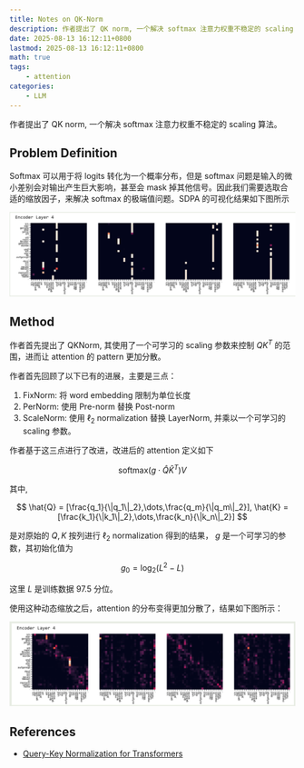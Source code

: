 ```yaml
---
title: Notes on QK-Norm
description: 作者提出了 QK norm, 一个解决 softmax 注意力权重不稳定的 scaling 算法。
date: 2025-08-13 16:12:11+0800
lastmod: 2025-08-13 16:12:11+0800
math: true
tags: 
    - attention
categories:
    - LLM 
---
```



作者提出了 QK norm, 一个解决 softmax 注意力权重不稳定的 scaling 算法。

## Problem Definition

Softmax 可以用于将 logits 转化为一个概率分布，但是 softmax 问题是输入的微小差别会对输出产生巨大影响，甚至会 mask 掉其他信号。因此我们需要选取合适的缩放因子，来解决 softmax 的极端值问题。SDPA 的可视化结果如下图所示

![SDPA attention visualization](QK-Norm-SDPA-attention.png)

## Method

作者首先提出了 QKNorm, 其使用了一个可学习的 scaling 参数来控制 $QK^T$ 的范围，进而让 attention 的 pattern 更加分散。

作者首先回顾了以下已有的进展，主要是三点：

1. FixNorm: 将 word embedding 限制为单位长度
2. PerNorm: 使用 Pre-norm 替换 Post-norm
3. ScaleNorm: 使用 $\ell_2$ normalization 替换 LayerNorm, 并乘以一个可学习的 scaling 参数。

作者基于这三点进行了改进，改进后的 attention 定义如下

$$
\mathrm{softmax}\left(g\cdot \hat{Q}\hat{K}^T\right)V
$$

其中,

$$
\hat{Q} = [\frac{q_1}{\|q_1\|_2},\dots,\frac{q_m}{\|q_m\|_2}], \hat{K} = [\frac{k_1}{\|k_1\|_2},\dots,\frac{k_n}{\|k_n\|_2}]
$$

是对原始的 $Q, K$ 按列进行 $\ell_2$ normalization 得到的结果， $g$ 是一个可学习的参数，其初始化值为

$$
g_0 = \log_2(L^2-L)
$$

这里 $L$ 是训练数据 $97.5$ 分位。

使用这种动态缩放之后，attention 的分布变得更加分散了，结果如下图所示：

![QK normalized attention](QK-norm-normalized-attention.png)

## References

- [Query-Key Normalization for Transformers](https://aclanthology.org/2020.findings-emnlp.379.pdf)
